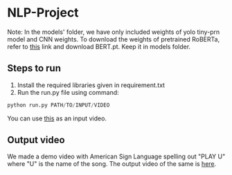 # NLP-Project
Note: In the models' folder, we have only included weights of yolo tiny-prn model and CNN weights. To download the weights of pretrained RoBERTa, refer to [this](https://drive.google.com/drive/folders/1fRx24ILSQI0qpHkqyHfU98XJLOw1UJEL?usp=share_link) link and download BERT.pt. Keep it in models folder.

## Steps to run
1. Install the required libraries given in requirement.txt
2. Run the run.py file using command:
```python
python run.py PATH/TO/INPUT/VIDEO
```
You can use [this](https://drive.google.com/file/d/1tB-23v3dkBgDhRQcIWcMcraodHiUzFVv/view?usp=share_link) as an input video.

## Output video
We made a demo video with American Sign Language spelling out "PLAY U" where "U" is the name of the song. The output video of the same is [here](https://drive.google.com/file/d/1x5mg3tsK8n6NVkT9RgsXvXvLXi41D4RM/view?usp=share_link).

